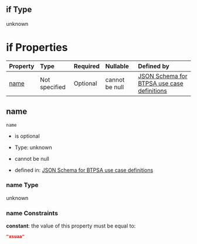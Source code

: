 ## if Type

unknown

# if Properties

| Property      | Type          | Required | Nullable       | Defined by                                                                                                                                                                                                          |
| :------------ | :------------ | :------- | :------------- | :------------------------------------------------------------------------------------------------------------------------------------------------------------------------------------------------------------------ |
| [name](#name) | Not specified | Optional | cannot be null | [JSON Schema for BTPSA use case definitions](btpsa-usecase-properties-services-items-allof-1-then-allof-126-if-properties-name.md "undefined#/properties/services/items/allOf/1/then/allOf/126/if/properties/name") |

## name



`name`

*   is optional

*   Type: unknown

*   cannot be null

*   defined in: [JSON Schema for BTPSA use case definitions](btpsa-usecase-properties-services-items-allof-1-then-allof-126-if-properties-name.md "undefined#/properties/services/items/allOf/1/then/allOf/126/if/properties/name")

### name Type

unknown

### name Constraints

**constant**: the value of this property must be equal to:

```json
"xsuaa"
```
